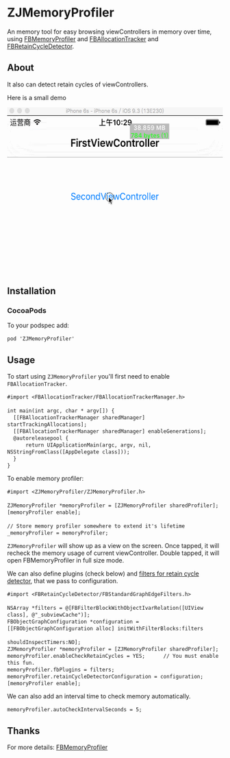 # ZJMemoryProfiler

An memory tool for easy browsing viewControllers in memory over time, using [FBMemoryProfiler](https://github.com/facebook/FBMemoryProfiler) and [FBAllocationTracker](https://github.com/facebook/FBAllocationTracker) and [FBRetainCycleDetector](https://github.com/facebook/FBRetainCycleDetector).

## About

It also can detect retain cycles of viewControllers.

Here is a small demo

<img src="ExampleGif.gif" width=559 height=384/>

## Installation

### CocoaPods

To your podspec add:

    pod 'ZJMemoryProfiler'

## Usage

To start using `ZJMemoryProfiler` you'll first need to enable `FBAllocationTracker`.

```objc
#import <FBAllocationTracker/FBAllocationTrackerManager.h>

int main(int argc, char * argv[]) {
  [[FBAllocationTrackerManager sharedManager] startTrackingAllocations];
  [[FBAllocationTrackerManager sharedManager] enableGenerations];
  @autoreleasepool {
      return UIApplicationMain(argc, argv, nil, NSStringFromClass([AppDelegate class]));
  }
}
```

To enable memory profiler:

```objc
#import <ZJMemoryProfiler/ZJMemoryProfiler.h>

ZJMemoryProfiler *memoryProfiler = [ZJMemoryProfiler sharedProfiler];
[memoryProfiler enable];

// Store memory profiler somewhere to extend it's lifetime
_memoryProfiler = memoryProfiler;
```

`ZJMemoryProfiler` will show up as a view on the screen. Once tapped, it will recheck the memory usage of current viewController. Double tapped, it will open FBMemoryProfiler in full size mode.

We can also define plugins (check below) and [filters for retain cycle detector](https://github.com/facebook/FBRetainCycleDetector#filters), that we pass to configuration.

```objc
#import <FBRetainCycleDetector/FBStandardGraphEdgeFilters.h>

NSArray *filters = @[FBFilterBlockWithObjectIvarRelation([UIView class], @"_subviewCache")];
FBObjectGraphConfiguration *configuration = [[FBObjectGraphConfiguration alloc] initWithFilterBlocks:filters
                                                                                     shouldInspectTimers:NO];
ZJMemoryProfiler *memoryProfiler = [ZJMemoryProfiler sharedProfiler];
memoryProfiler.enableCheckRetainCycles = YES;      // You must enable this fun.
memoryProfiler.fbPlugins = filters;
memoryProfiler.retainCycleDetectorConfiguration = configuration;
[memoryProfiler enable];
```

We can also add an interval time to check memory automatically.

```objc
memoryProfiler.autoCheckIntervalSeconds = 5;
```

## Thanks
For more details: [FBMemoryProfiler](https://github.com/facebook/FBMemoryProfiler)
